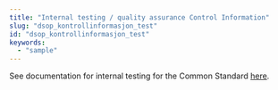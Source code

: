 ```yaml
---
title: "Internal testing / quality assurance Control Information"
slug: "dsop_kontrollinformasjon_test"
id: "dsop_kontrollinformasjon_test"
keywords:
  - "sample"
---
```


See documentation for internal testing for the Common Standard
[here](/dsop_kontroll_test). 